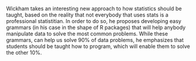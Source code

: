 

Wickham takes an interesting new approach to how statistics should be taught, based on the reality that not everybody that uses stats is a professional statistitian. In order to do so, he proposes developing easy grammars (in his case in the shape of R packages) that will help anybody manipulate data to solve the most common problems. While these grammars, can help us solve 90% of data problems, he emphasizes that students should be taught how to program, which will enable them to solve the other 10%. 